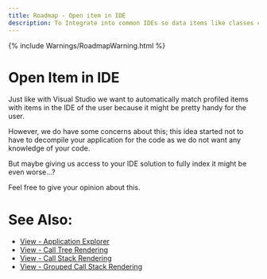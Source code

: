 ```yaml
---
title: Roadmap - Open item in IDE
description: To Integrate into common IDEs so data items like classes can be viewed within the IDE.
---
```

{% include Warnings/RoadmapWarning.html %}

# Open Item in IDE
Just like with Visual Studio we want to automatically match profiled items with items in the IDE of the user because it might be pretty handy for the user.

However, we do have some concerns about this; this idea started not to have to decompile your application for the code as we do not want any knowledge of your code.

But maybe giving us access to your IDE solution to fully index it might be even worse...?

Feel free to give your opinion about this.


# See Also:
- [View - Application Explorer](../views/ApplicationInstanceDockWindow/ApplicationExplorer.md)
- [View - Call Tree Rendering](../views/ApplicationInstanceDockWindow/CallTreeRendering.md)
- [View - Call Stack Rendering](../views/ApplicationInstanceDockWindow/CallStackRendering.md)
- [View - Grouped Call Stack Rendering](../views/ApplicationInstanceDockWindow/GroupedCallStackRendering.md)